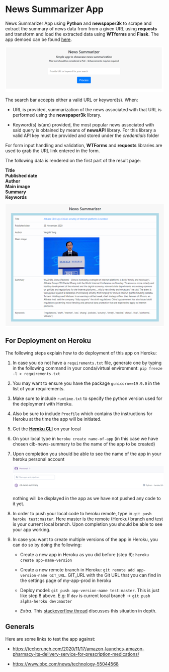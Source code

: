 # News Summarizer App 

News Summarizer App using <strong>Python</strong> and <strong>newspaper3k</strong> to scrape and extract the summary
of news data from from a given URL using <strong>requests</strong> and transform and load the extracted data
using <strong>WTforms</strong> and <strong>Flask</strong>. The app demoed can be found
<a href="https://cib-news-summarization-alpha.herokuapp.com/" target="_blank">here</a>.


![About the Project](images/news_summarizer_screen_shot.PNG)


The search bar accepts either a valid URL or keyword(s). When:

- URL is provided, summarization of the news associated with that URL is performed using the
<strong>newspaper3k</strong> library.

- Keyword(s) is(are) provided, the most popular news associated with said query is obtained by means of
<strong>newsAPI</strong> library. For this library a valid API key must be provided and stored under the
_credentials_ folder


For form input handling and validation, <strong>WTForms</strong> and <strong>requests</strong> libraries are used to
grab the URL link entered in the form. 

The following data is rendered on the first part of the result page:

<strong>Title</strong><br>
<strong>Published date</strong><br>
<strong>Author</strong><br>
<strong>Main image</strong><br>
<strong>Summary </strong><br>
<strong>Keywords </strong>

![About the Project](images/example_summary.PNG)


## For Deployment on Heroku

The following steps explain how to do deployment of this app on Heroku:

1. In case you do not have a `requirements.txt` file, generate one by typing in the following command in your
conda/virtual environment: `pip freeze -l > requirements.txt`

2. You may want to ensure you have the package `gunicorn==19.9.0` in the list of your requirements.

3. Make sure to include `runtime.txt` to specify the python version used for the deployment with Heroku.

4. Also be sure to include `Procfile` which contains the instructions for Heroku at the time the app will be initiated.

5. Get the [**Heroku CLI**](https://devcenter.heroku.com/articles/heroku-cli) on your local

6. On your local type in `heroku create name-of-app` (in this case we have chosen cib-news-summary to be the name of the app to be created)

7. Upon completion you should be able to see the name of the app in your heroku personal account

   ![app_created](images/heroku-app-created.PNG)
    
   nothing will be displayed in the app as we have not pushed any code to it yet.

8. In order to push your local code to heroku remote, type in `git push heroku test:master`. Here master is the
remote (Heroku) branch and test is your current local branch. Upon completion you should be able to see your app
working.

9. In case you want to create multiple versions of the app in Heroku, you can do so by doing the following:

     - Create a new app in Heroku as you did before (step 6): `heroku create app-name-version`
     
     - Create a new remote branch in Heroku: `git remote add app-version-name GIT_URL`. GIT_URL with the Git URL that you
     can find in the settings page of my-app-prod in heroku
     
     - Deploy model: `git push app-version-name test:master`. This is just like step 8 above.
     E.g: If `dev` is current local branch ->  `git push alpha-heroku dev:master`
     
     - _Extra_. This [stackoverflow thread](https://stackoverflow.com/questions/18264621/how-do-i-push-different-branches-to-different-heroku-apps) discusses this situation in depth.

## Generals

Here are some links to test the app against:

- https://techcrunch.com/2020/11/17/amazon-launches-amazon-pharmacy-its-delivery-service-for-prescription-medications/

- https://www.bbc.com/news/technology-55044568
